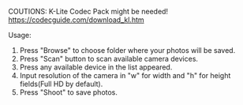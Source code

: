 COUTIONS: K-Lite Codec Pack might be needed!
https://codecguide.com/download_kl.htm

Usage:
1) Press "Browse" to choose folder where your photos will be saved.
2) Press "Scan" button to scan available camera devices.
3) Press any available device in the list appeared.
4) Input resolution of the camera in "w" for width and "h" for height fields(Full HD by default).
4) Press "Shoot" to save photos.